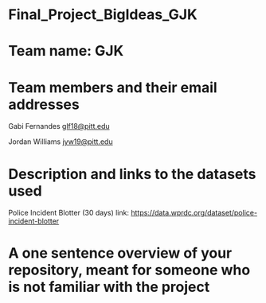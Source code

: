 # Final_Project_BigIdeas_GJK

# Team name: GJK

# Team members and their email addresses
Gabi Fernandes glf18@pitt.edu

Jordan Williams jyw19@pitt.edu

# Description and links to the datasets used
Police Incident Blotter (30 days) link: https://data.wprdc.org/dataset/police-incident-blotter

# A one sentence overview of your repository, meant for someone who is not familiar with the project
